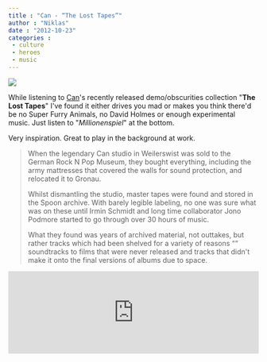 ```yaml
---
title : "Can - “The Lost Tapes”"
author : "Niklas"
date : "2012-10-23"
categories : 
 - culture
 - heroes
 - music
---
```


[![](http://media-cache-ec6.pinterest.com/upload/59954238760802038_Ek8idQTF_c.jpg)](http://pinterest.com/pin/59954238760802038/)

While listening to [Can](http://en.wikipedia.org/wiki/Can_(band))'s recently released demo/obscurities collection "**The Lost Tapes**" I've found it either drives you mad or makes you think there'd be no Super Furry Animals, no David Holmes or enough experimental music. Just listen to "_Millionenspiel_" at the bottom.

Very inspiration. Great to play in the background at work.

> When the legendary Can studio in Weilerswist was sold to the German Rock N Pop Museum, they bought everything, including the army mattresses that covered the walls for sound protection, and relocated it to Gronau.
> 
> Whilst dismantling the studio, master tapes were found and stored in the Spoon archive. With barely legible labeling, no one was sure what was on these until Irmin Schmidt and long time collaborator Jono Podmore started to go through over 30 hours of music.
> 
> What they found was years of archived material, not outtakes, but rather tracks which had been shelved for a variety of reasons ““ soundtracks to films that were never released and tracks that didn't make it onto the final versions of albums due to space.

<iframe width="100%" height="166" scrolling="no" frameborder="no" src="http://w.soundcloud.com/player/?url=http%3A%2F%2Fapi.soundcloud.com%2Ftracks%2F50934798&amp;auto_play=false&amp;show_artwork=true&amp;color=ff7700"></iframe>
